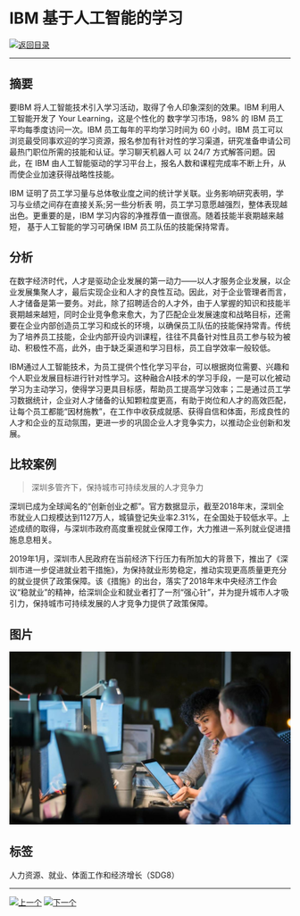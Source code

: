 # IBM 基于人工智能的学习

[![返回目录](http://img.shields.io/badge/点击-返回目录-875A7B.svg?style=flat&colorA=8F8F8F)](/)

----------

## 摘要

要IBM 将人工智能技术引入学习活动，取得了令人印象深刻的效果。IBM 利用人工智能开发了 Your Learning，这是个性化的 数字学习市场，98% 的 IBM 员工平均每季度访问一次。IBM 员工每年的平均学习时间为 60 小时。IBM 员工可以浏览最受同事欢迎的学习资源，报名参加有针对性的学习渠道，研究准备申请公司最热门职位所需的技能和认证。学习聊天机器人可 以 24/7 方式解答问题。因此，在 IBM 由人工智能驱动的学习平台上，报名人数和课程完成率不断上升，从而使企业加速获得战略性技能。

IBM 证明了员工学习量与总体敬业度之间的统计学关联。业务影响研究表明，学习与业绩之间存在直接关系;另一些分析表 明，员工学习意愿越强烈，整体表现越出色。更重要的是，IBM 学习内容的净推荐值一直很高。随着技能半衰期越来越短， 基于人工智能的学习可确保 IBM 员工队伍的技能保持常青。

## 分析

在数字经济时代，人才是驱动企业发展的第一动力——以人才服务企业发展，以企业发展集聚人才，最后实现企业和人才的良性互动。因此，对于企业管理者而言，人才储备是第一要务。对此，除了招聘适合的人才外，由于人掌握的知识和技能半衰期越来越短，同时企业竞争愈来愈大，为了匹配企业发展速度和战略目标，还需要在企业内部创造员工学习和成长的环境，以确保员工队伍的技能保持常青。传统为了培养员工技能，企业内部开设内训课程，往往不具备针对性且员工参与较为被动、积极性不高，此外，由于缺乏渠道和学习目标，员工自学效率一般较低。

IBM通过人工智能技术，为员工提供个性化学习平台，可以根据岗位需要、兴趣和个人职业发展目标进行针对性学习。这种融合AI技术的学习手段，一是可以化被动学习为主动学习，使得学习更具目标感，帮助员工提高学习效率；二是通过员工学习数据统计，企业对人才储备的认知颗粒度更高，有助于岗位和人才的高效匹配，让每个员工都能“因材施教”，在工作中收获成就感、获得自信和体面，形成良性的人才和企业的互动氛围，更进一步的巩固企业人才竞争实力，以推动企业创新和发展。

## 比较案例

> 深圳多管齐下，保持城市可持续发展的人才竞争力

深圳已成为全球闻名的“创新创业之都”。官方数据显示，截至2018年末，深圳全市就业人口规模达到1127万人，城镇登记失业率2.31%，在全国处于较低水平。上述成绩的取得，与深圳市政府高度重视就业保障工作，大力推进一系列就业促进措施息息相关。

2019年1月，深圳市人民政府在当前经济下行压力有所加大的背景下，推出了《深圳市进一步促进就业若干措施》，为保持就业形势稳定，推动实现更高质量更充分的就业提供了政策保障。该《措施》的出台，落实了2018年末中央经济工作会议“稳就业”的精神，给深圳企业和就业者打了一剂“强心针”，并为提升城市人才吸引力，保持城市可持续发展的人才竞争力提供了政策保障。


## 图片

![图片](8.1.1.jpg)


## 标签

人力资源、就业、体面工作和经济增长（SDG8）



----------

 [![上一个](http://img.shields.io/badge/查看-上一个-875A7B.svg?style=flat&colorA=8F8F8F)](https://doc.shanghaiopen.org.cn/case/7/1.html)
 [![下一个](http://img.shields.io/badge/查看-下一个-875A7B.svg?style=flat&colorA=8F8F8F)](https://doc.shanghaiopen.org.cn/case/8/2.html)
 
 
